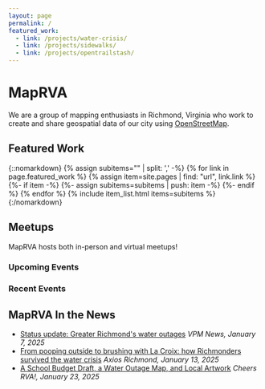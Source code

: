 ```yaml
---
layout: page
permalink: /
featured_work:
  - link: /projects/water-crisis/
  - link: /projects/sidewalks/
  - link: /projects/opentrailstash/
---
```

# MapRVA

We are a group of mapping enthusiasts in Richmond, Virginia who work to create and share geospatial data of our city using [OpenStreetMap](https://openstreetmap.org).

## Featured Work

{::nomarkdown}
{% assign subitems="" | split: ',' -%}
{% for link in page.featured_work %}
  {% assign item=site.pages | find: "url", link.link %}
  {%- if item -%}
    {%- assign subitems=subitems | push: item -%}
  {%- endif %}
{% endfor %}
{% include item_list.html items=subitems %}
{:/nomarkdown}

## Meetups

MapRVA hosts both in-person and virtual meetups!

### Upcoming Events

### Recent Events

## MapRVA In the News

- [Status update: Greater Richmond's water outages](https://www.vpm.org/news/2025-01-07/winter-storm-blair-richmond-henrico-hanover-chesterfield-mutual-aid-help) _VPM News, January 7, 2025_
- [From pooping outside to brushing with La Croix: how Richmonders survived the water crisis](https://www.axios.com/local/richmond/2025/01/13/richmond-water-crisis-funny-survived) _Axios Richmond, January 13, 2025_
- [A School Budget Draft, a Water Outage Map, and Local Artwork](https://buttondown.com/CheersRVA/archive/a-school-budget-draft-a-water-outage-map-and/) _Cheers RVA!, January 23, 2025_
